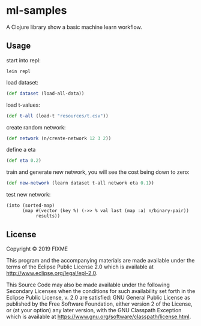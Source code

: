 # ml-samples

A Clojure library show a basic machine learn workflow.

## Usage

start into repl:
```shell script
lein repl
```

load dataset:

```clojure
(def dataset (load-all-data))
```
load t-values:
```clojure
(def t-all (load-t "resources/t.csv"))
```
create random network:
```clojure
(def network (n/create-network 12 3 2))
```
define a eta
```clojure
(def eta 0.2)
```
train and generate new network, you will see the cost being down to zero:
```clojure
(def new-network (learn dataset t-all network eta 0.1))
```
test new network:
```
(into (sorted-map)
      (map #(vector (key %) (->> % val last (map :a) n/binary-pair))
           results))
```

## License

Copyright © 2019 FIXME

This program and the accompanying materials are made available under the
terms of the Eclipse Public License 2.0 which is available at
http://www.eclipse.org/legal/epl-2.0.

This Source Code may also be made available under the following Secondary
Licenses when the conditions for such availability set forth in the Eclipse
Public License, v. 2.0 are satisfied: GNU General Public License as published by
the Free Software Foundation, either version 2 of the License, or (at your
option) any later version, with the GNU Classpath Exception which is available
at https://www.gnu.org/software/classpath/license.html.
